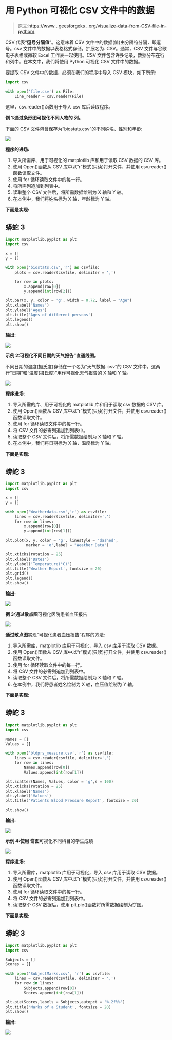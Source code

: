 # 用 Python 可视化 CSV 文件中的数据

> 原文:[https://www . geesforgeks . org/visualize-data-from-CSV-file-in-python/](https://www.geeksforgeeks.org/visualize-data-from-csv-file-in-python/)

CSV 代表“**逗号分隔值**”。这意味着 CSV 文件中的数据(值)由分隔符分隔，即逗号。csv 文件中的数据以表格格式存储，扩展名为. CSV。通常，CSV 文件与谷歌电子表格或微软 Excel 工作表一起使用。CSV 文件包含许多记录，数据分布在行和列中。在本文中，我们将使用 Python 可视化 CSV 文件中的数据。

要提取 CSV 文件中的数据，必须在我们的程序中导入 CSV 模块，如下所示:

```py
import csv

with open('file.csv') as File:  
    Line_reader = csv.reader(File) 
```

这里，csv.reader()函数用于导入 csv 库后读取程序。

**例 1:通过条形图可视化不同人物的** **列。**

下面的 CSV 文件包含保存为“biostats.csv”的不同姓名、性别和年龄:

![](img/2e8d030045d8904e7bf52f5d99fff4c3.png)

**程序的进场:**

1.  导入所需库、用于可视化的 matplotlib 库和用于读取 CSV 数据的 CSV 库。
2.  使用 Open()函数从 CSV 库中以“r”模式(只读)打开文件，并使用 csv.reader()函数读取文件。
3.  使用 for 循环读取文件中的每一行。
4.  将所需列追加到列表中。
5.  读取整个 CSV 文件后，将所需数据绘制为 X 轴和 Y 轴。
6.  在本例中，我们将姓名标为 X 轴，年龄标为 Y 轴。

**下面是实现:**

## 蟒蛇 3

```py
import matplotlib.pyplot as plt
import csv

x = []
y = []

with open('biostats.csv','r') as csvfile:
    plots = csv.reader(csvfile, delimiter = ',')

    for row in plots:
        x.append(row[0])
        y.append(int(row[2]))

plt.bar(x, y, color = 'g', width = 0.72, label = "Age")
plt.xlabel('Names')
plt.ylabel('Ages')
plt.title('Ages of different persons')
plt.legend()
plt.show()
```

**输出:**

![](img/c971cdbd006428ff7e6e5a4c925f2bb7.png)

**示例 2:可视化不同日期的天气报告”**直通线**图。**

不同日期的温度(摄氏度)存储在一个名为“天气数据. csv”的 CSV 文件中。这两行“日期”和“温度(摄氏度)”用作可视化天气报告的 X 轴和 Y 轴。

![](img/889d1053ea5be0494d04496a378b1309.png)

**程序进场:**

1.  导入所需的库、用于可视化的 matplotlib 库和用于读取 csv 数据的 CSV 库。
2.  使用 Open()函数从 CSV 库中以“r”模式(只读)打开文件，并使用 csv.reader()函数读取文件。
3.  使用 for 循环读取文件中的每一行。
4.  将 CSV 文件的必需列追加到列表中。
5.  读取整个 CSV 文件后，将所需数据绘制为 X 轴和 Y 轴。
6.  在本例中，我们将日期标为 X 轴，温度标为 Y 轴。

**下面是实现:**

## 蟒蛇 3

```py
import matplotlib.pyplot as plt
import csv

x = []
y = []

with open('Weatherdata.csv','r') as csvfile:
    lines = csv.reader(csvfile, delimiter=',')
    for row in lines:
        x.append(row[0])
        y.append(int(row[1]))

plt.plot(x, y, color = 'g', linestyle = 'dashed',
         marker = 'o',label = "Weather Data")

plt.xticks(rotation = 25)
plt.xlabel('Dates')
plt.ylabel('Temperature(°C)')
plt.title('Weather Report', fontsize = 20)
plt.grid()
plt.legend()
plt.show()
```

**输出:**

![](img/827170375d471ebf6fd103934fe5de13.png)

**例 3:通过散点图**可视化医院患者血压报告

![](img/d112adceb84e0235f6dd4d866a3e7dae.png)

**通过散点图**实现“可视化患者血压报告”程序的方法:

1.  导入所需库，matplotlib 库用于可视化，导入 csv 库用于读取 CSV 数据。
2.  使用 Open()函数从 CSV 库中以“r”模式(只读)打开文件，并使用 csv.reader()函数读取文件。
3.  使用 for 循环读取文件中的每一行。
4.  将 CSV 文件的必需列追加到列表中。
5.  读取整个 CSV 文件后，将所需数据绘制为 X 轴和 Y 轴。
6.  在本例中，我们将患者姓名绘制为 X 轴，血压值绘制为 Y 轴。

**下面是实现:**

## 蟒蛇 3

```py
import matplotlib.pyplot as plt
import csv

Names = []
Values = []

with open('bldprs_measure.csv','r') as csvfile:
    lines = csv.reader(csvfile, delimiter=',')
    for row in lines:
        Names.append(row[0])
        Values.append(int(row[1]))

plt.scatter(Names, Values, color = 'g',s = 100)
plt.xticks(rotation = 25)
plt.xlabel('Names')
plt.ylabel('Values')
plt.title('Patients Blood Pressure Report', fontsize = 20)

plt.show()
```

**输出:**

![](img/02e5cac441d64c26ca0f5b7d72b2449a.png)

**示例 4:使用** **饼图**可视化不同科目的学生成绩

![](img/eea35be1b5088fb6b71c7021d54a679b.png)

**程序进场:**

1.  导入所需库，matplotlib 库用于可视化，导入 csv 库用于读取 CSV 数据。
2.  使用 Open()函数从 CSV 库中以“r”模式(只读)打开文件，并使用 csv.reader()函数读取文件。
3.  使用 for 循环读取文件中的每一行。
4.  将 CSV 文件的必需列追加到列表中。
5.  读取整个 CSV 数据后，使用 plt.pie()函数将所需数据绘制为饼图。

**下面是实现:**

## 蟒蛇 3

```py
import matplotlib.pyplot as plt
import csv

Subjects = []
Scores = []

with open('SubjectMarks.csv', 'r') as csvfile:
    lines = csv.reader(csvfile, delimiter = ',')
    for row in lines:
        Subjects.append(row[0])
        Scores.append(int(row[1]))

plt.pie(Scores,labels = Subjects,autopct = '%.2f%%')
plt.title('Marks of a Student', fontsize = 20)
plt.show()
```

**输出:**

![](img/9cda81359f4af3f9a9059c8429264923.png)